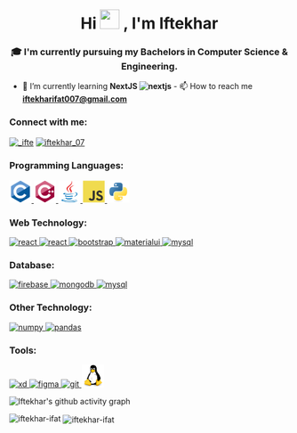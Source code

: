<h1 align="center">
    Hi
    <img
        src="https://github.com/TheDudeThatCode/TheDudeThatCode/blob/master/Assets/Hi.gif"
        height="35"
        width="35"
    />
    , I'm Iftekhar
</h1>
<h3 align="center">
    🎓 I'm currently pursuing my Bachelors in Computer Science & Engineering.
</h3>

- 🌱 I’m currently learning **NextJS
<img
    src="https://nextjs.org/static/favicon/favicon-32x32.png"
    alt="nextjs"
    width="20"
    height="20"
/>** - 📫 How to reach me **iftekharifat007@gmail.com**

<h3 align="left">Connect with me:</h3>
<p align="left">
    <a href="https://twitter.com/_ifte" target="blank"
        ><img
            align="center"
            src="https://raw.githubusercontent.com/rahuldkjain/github-profile-readme-generator/master/src/images/icons/Social/twitter.svg"
            alt="_ifte"
            height="30"
            width="40"
    /></a>
    <a href="https://www.leetcode.com/iftekhar_07" target="blank"
        ><img
            align="center"
            src="https://raw.githubusercontent.com/rahuldkjain/github-profile-readme-generator/master/src/images/icons/Social/leet-code.svg"
            alt="iftekhar_07"
            height="30"
            width="40"
    /></a>
</p>

<h3 align="left">Programming Languages:</h3>
<p align="left">
    <a href="https://www.cprogramming.com/" target="_blank">
        <img
            src="https://raw.githubusercontent.com/devicons/devicon/master/icons/c/c-original.svg"
            alt="c"
            width="40"
            height="40"
        />
    </a>
    <a href="https://www.w3schools.com/cpp/" target="_blank">
        <img
            src="https://raw.githubusercontent.com/devicons/devicon/master/icons/cplusplus/cplusplus-original.svg"
            alt="cplusplus"
            width="40"
            height="40"
        />
    </a>
    <a href="https://www.java.com" target="_blank">
        <img
            src="https://raw.githubusercontent.com/devicons/devicon/master/icons/java/java-original.svg"
            alt="java"
            width="40"
            height="40"
        />
    </a>
    <a
        href="https://developer.mozilla.org/en-US/docs/Web/JavaScript"
        target="_blank"
    >
        <img
            src="https://raw.githubusercontent.com/devicons/devicon/master/icons/javascript/javascript-original.svg"
            alt="javascript"
            width="40"
            height="40"
        />
    </a>
    <a href="https://www.python.org" target="_blank">
        <img
            src="https://raw.githubusercontent.com/devicons/devicon/master/icons/python/python-original.svg"
            alt="python"
            width="40"
            height="40"
        />
    </a>
</p>

<h3 align="left">Web Technology:</h3>
<p align="left">
    <a href="https://reactjs.org/" target="_blank">
        <img
            src="https://cdn.jsdelivr.net/gh/devicons/devicon/icons/react/react-original.svg"
            alt="react"
            width="40"
            height="40"
        />
    </a>
    <a href="https://nextjs.org/" target="_blank">
        <img
            src="https://cdn.jsdelivr.net/gh/devicons/devicon/icons/nextjs/nextjs-original.svg"
            alt="react"
            width="40"
            height="40"
        />
    </a>
    <a href="https://getbootstrap.com/" target="_blank">
        <img
            src="https://cdn.jsdelivr.net/gh/devicons/devicon/icons/bootstrap/bootstrap-original.svg"
            alt="bootstrap"
            width="40"
            height="40"
        />
    </a>
    <a href="https://mui.com/" target="_blank">
        <img
            src="https://cdn.jsdelivr.net/gh/devicons/devicon/icons/materialui/materialui-original.svg"
            alt="materialui"
            width="40"
            height="40"
        />
    </a>
    <a href="https://www.mysql.com/" target="_blank">
        <img
            src="https://cdn.jsdelivr.net/gh/devicons/devicon/icons/mysql/mysql-original-wordmark.svg"
            alt="mysql"
            width="40"
            height="40"
        />
    </a>
</p>

<h3 align="left">Database:</h3>
<p align="left">
    <a href="https://firebase.google.com/" target="_blank">
        <img
            src="https://cdn.jsdelivr.net/gh/devicons/devicon/icons/firebase/firebase-plain.svg"
            alt="firebase"
            width="40"
            height="40"
        />
    </a>
    <a href="https://www.mongodb.com/" target="_blank">
        <img
            src="https://cdn.jsdelivr.net/gh/devicons/devicon/icons/mongodb/mongodb-original.svg"
            alt="mongodb"
            width="40"
            height="40"
        />
    </a>
    <a href="https://www.mysql.com/" target="_blank">
        <img
            src="https://cdn.jsdelivr.net/gh/devicons/devicon/icons/mysql/mysql-original-wordmark.svg"
            alt="mysql"
            width="40"
            height="40"
        />
    </a>
</p>

<h3 align="left">Other Technology:</h3>
<p align="left">
    <a href="https://numpy.org/" target="_blank">
        <img
            src="https://cdn.jsdelivr.net/gh/devicons/devicon/icons/numpy/numpy-original.svg"
            alt="numpy"
            width="40"
            height="40"
        />
    </a>
    <a href="https://pandas.pydata.org/" target="_blank">
        <img
            src="https://cdn.jsdelivr.net/gh/devicons/devicon/icons/pandas/pandas-original-wordmark.svg"
            alt="pandas"
            width="40"
            height="40"
        />
    </a>
</p>

<h3 align="left">Tools:</h3>
<p align="left">
    <a href="https://www.adobe.com/products/xd.html" target="_blank">
        <img
            src="https://cdn.worldvectorlogo.com/logos/adobe-xd.svg"
            alt="xd"
            width="40"
            height="40"
        /> </a
    ><a href="https://www.figma.com/" target="_blank">
        <img
            src="https://www.vectorlogo.zone/logos/figma/figma-icon.svg"
            alt="figma"
            width="40"
            height="40"
        />
    </a>
    <a href="https://git-scm.com/" target="_blank">
        <img
            src="https://www.vectorlogo.zone/logos/git-scm/git-scm-icon.svg"
            alt="git"
            width="40"
            height="40"
        />
    </a>
    <a href="https://www.linux.org/" target="_blank">
        <img
            src="https://raw.githubusercontent.com/devicons/devicon/master/icons/linux/linux-original.svg"
            alt="linux"
            width="40"
            height="40"
        />
    </a>
</p>

![Iftekhar's github activity
graph](https://activity-graph.herokuapp.com/graph?username=Iftekhar-Ifat&bg_color=0d1117&color=ffffff&line=11ff00&point=ffffff&area=true&hide_border=true)

<p>
    <img
        align="left"
        src="https://github-readme-stats.vercel.app/api/top-langs?username=iftekhar-ifat&show_icons=true&theme=dark&locale=en"
        alt="iftekhar-ifat"
    />
</p>

<p>
    &nbsp;<img
        align="center"
        src="https://github-readme-stats.vercel.app/api?username=iftekhar-ifat&show_icons=true&theme=dark&locale=en"
        alt="iftekhar-ifat"
    />
</p>
